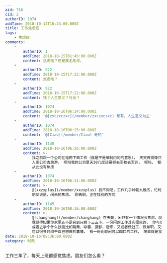 ```yaml
---
aid: 716
cid: 2
authorID: 1074
addTime: 2018-10-14T10:23:00.000Z
title: 工作焦虑症
tags:
    - 焦虑症
comments:
    -
        authorID: 1
        addTime: 2018-10-15T01:45:00.000Z
        content: 焦虑啥？还是莫名焦虑。
    -
        authorID: 922
        addTime: 2018-10-15T17:22:00.000Z
        content: 焦虑啥？
    -
        authorID: 922
        addTime: 2018-10-15T17:22:00.000Z
        content: 钱？人生意义？社会？
    -
        authorID: 1074
        addTime: 2018-10-16T06:24:00.000Z
        content: '@[zxczxczxc](/member/zxczxczxc) 都有，人生意义为主'
    -
        authorID: 1074
        addTime: 2018-10-16T06:25:00.000Z
        content: '@[Ciao](/member/Ciao) 是的'
    -
        authorID: 1145
        addTime: 2018-10-16T06:26:00.000Z
        content: >-
            我之前跟一个公司在电网下面工作（就是不是编制内的的意思）， 天天做得像只狗一样， 人工福利又少， 到了这几年还要变相减薪，
            人家公司去旅游， 呢吗我的公司夏天30几度还要抓去军校去军训， 呢吗， 都一把年级又不是高中生， 还军训条毛， 二话不说直接跑路不干，
            从此没有焦虑
    -
        authorID: 1074
        addTime: 2018-10-16T06:31:00.000Z
        content: >-
            @[xxzxplus](/member/xxzxplus) 我不同吧，工作几乎种朝九晚五，忙时加班，不忙时打瞌睡，但还是焦虑。
            朋友说是，闲来的焦虑。 刚离职，正在找别的方向
    -
        authorID: 1145
        addTime: 2018-10-16T08:36:00.000Z
        content: >-
            @[changhang](/member/changhang) 在天朝，闲只有一个情况会焦虑，就是没米糊口，
            我觉得如果你家里还不是穷到只剩下三五斗，一份闲的工作其实很爽的， 你可以有时间去看你的书籍， 去研究你自己喜欢的课题，
            或者去学个什么技能比如跳舞、咏春、摄影、进修，又或者做社工、做兼职，又或者可以玩游戏做主播（不适合我，老了）。。。。。，
            可以很多时间干自己想做的事情， 有一份比较闲可以糊口的工作， 简直就是我的梦想。
date: 2018-10-16T08:36:00.000Z
category: 时政
---
```


工作三年了，每天上班都感觉焦虑。朋友们怎么看？
